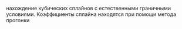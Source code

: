 нахождение кубических сплайнов с естественными граничными условиями. Коэффициенты сплайна находятся при помощи метода прогонки
